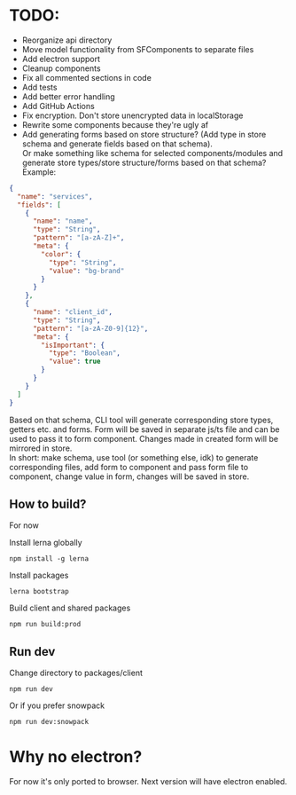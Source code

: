 # TODO:

- Reorganize api directory
- Move model functionality from SFComponents to separate files
- Add electron support
- Cleanup components
- Fix all commented sections in code
- Add tests
- Add better error handling
- Add GitHub Actions
- Fix encryption. Don't store unencrypted data in localStorage
- Rewrite some components because they're ugly af
- Add generating forms based on store structure? (Add type in store schema and generate fields based on that schema). <br>
  Or make something like schema for selected components/modules and generate store types/store structure/forms based on that schema? <br>
  Example:

```json
{
  "name": "services",
  "fields": [
    {
      "name": "name",
      "type": "String",
      "pattern": "[a-zA-Z]+",
      "meta": {
        "color": {
          "type": "String",
          "value": "bg-brand"
        }
      }
    },
    {
      "name": "client_id",
      "type": "String",
      "pattern": "[a-zA-Z0-9]{12}",
      "meta": {
        "isImportant": {
          "type": "Boolean",
          "value": true
        }
      }
    }
  ]
}
```

Based on that schema, CLI tool will generate corresponding store types, getters etc. and forms.
Form will be saved in separate js/ts file and can be used to pass it to form component. Changes made in created form will be mirrored in store. <br>
In short: make schema, use tool (or something else, idk) to generate corresponding files, add form to component and pass form file to component, change value in form, changes will be saved in store.


## How to build?

For now

Install lerna globally
```
npm install -g lerna
```

Install packages
```
lerna bootstrap
```

Build client and shared packages
```
npm run build:prod
```

## Run dev
Change directory to packages/client
```
npm run dev
```

Or if you prefer snowpack
```
npm run dev:snowpack
````

# Why no electron?

For now it's only ported to browser. Next version will have electron enabled.